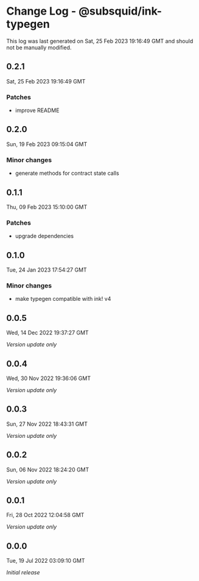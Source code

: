 # Change Log - @subsquid/ink-typegen

This log was last generated on Sat, 25 Feb 2023 19:16:49 GMT and should not be manually modified.

## 0.2.1
Sat, 25 Feb 2023 19:16:49 GMT

### Patches

- improve README

## 0.2.0
Sun, 19 Feb 2023 09:15:04 GMT

### Minor changes

- generate methods for contract state calls

## 0.1.1
Thu, 09 Feb 2023 15:10:00 GMT

### Patches

- upgrade dependencies

## 0.1.0
Tue, 24 Jan 2023 17:54:27 GMT

### Minor changes

- make typegen compatible with ink! v4

## 0.0.5
Wed, 14 Dec 2022 19:37:27 GMT

_Version update only_

## 0.0.4
Wed, 30 Nov 2022 19:36:06 GMT

_Version update only_

## 0.0.3
Sun, 27 Nov 2022 18:43:31 GMT

_Version update only_

## 0.0.2
Sun, 06 Nov 2022 18:24:20 GMT

_Version update only_

## 0.0.1
Fri, 28 Oct 2022 12:04:58 GMT

_Version update only_

## 0.0.0
Tue, 19 Jul 2022 03:09:10 GMT

_Initial release_

